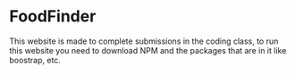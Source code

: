 # FoodFinder
This website is made to complete submissions in the coding class,
to run this website you need to download NPM and the packages that are in it like boostrap, etc.
